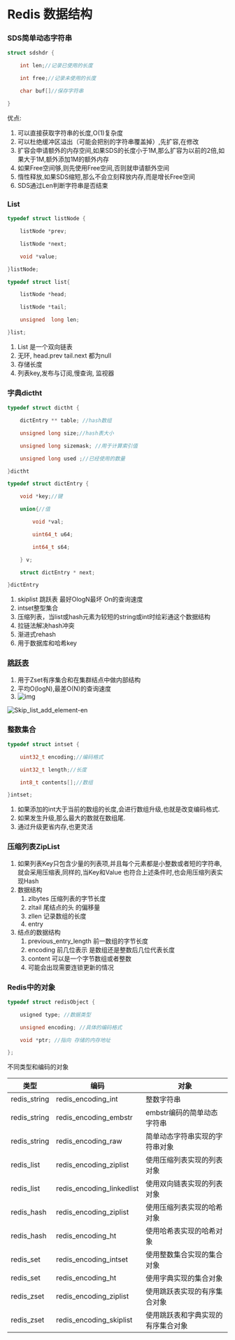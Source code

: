# Redis 数据结构

### SDS简单动态字符串

```c
struct sdshdr {

	int len;//记录已使用的长度

	int free;//记录未使用的长度

	char buf[]//保存字符串

}
```

优点:

1. 可以直接获取字符串的长度,O(1)复杂度
2. 可以杜绝缓冲区溢出（可能会把别的字符串覆盖掉）,先扩容,在修改
3. 扩容会申请额外的内存空间,如果SDS的长度小于1M,那么扩容为以前的2倍,如果大于1M,额外添加1M的额外内存
4. 如果Free空间够,则先使用Free空间,否则就申请额外空间
5. 惰性释放,如果SDS缩短,那么不会立刻释放内存,而是增长Free空间
6. SDS通过Len判断字符串是否结束

### List

```c
typedef struct listNode {	

	listNode *prev;

	listNode *next;

	void *value;

}listNode;

typedef struct list{

	listNode *head;

	listNode *tail;

	unsigned  long len;

}list;
```



1. List 是一个双向链表
2. 无环, head.prev tail.next 都为null
3. 存储长度
4. 列表key,发布与订阅,慢查询, 监视器

### 字典dictht 

```c
typedef struct dictht {

	dictEntry ** table; //hash数组

	unsigned long size;//hash表大小

	unsigned long sizemask; //用于计算索引值

	unsigned long used ;//已经使用的数量

}dictht
```

```c
typedef struct dictEntry {

	void *key;//键

	union{//值

		void *val;

		uint64_t u64;

		int64_t s64;

	} v;

	struct dictEntry * next;

}dictEntry
```



1. skiplist 跳跃表 最好OlogN最坏 On的查询速度
2. intset整型集合
3. 压缩列表，当list或hash元素为较短的string或int时绘彩通这个数据结构
4. 拉链法解决hash冲突
5. 渐进式rehash
6. 用于数据库和哈希key

### [跳跃表](https://blog.csdn.net/lz710117239/article/details/78408919)

1. 用于Zset有序集合和在集群结点中做内部结构
2. 平均O(logN),最差O(N)的查询速度
3. ![img](https://upload.wikimedia.org/wikipedia/commons/2/2c/Skip_list_add_element-en.gif)

![Skip_list_add_element-en](/home/justinniu/download/Skip_list_add_element-en.gif)

### 整数集合

```c
typedef struct intset {

	uint32_t encoding;//编码格式

	uint32_t length;//长度

	int8_t contents[];//数组

}intset;
```

1. 如果添加的int大于当前的数组的长度,会进行数组升级,也就是改变编码格式.
2. 如果发生升级,那么最大的数就在数组尾. 
3. 通过升级更省内存,也更灵活

### 压缩列表ZipList

1. 如果列表Key只包含少量的列表项,并且每个元素都是小整数或者短的字符串,就会采用压缩表,同样的,当Key和Value 也符合上述条件时,也会用压缩列表实现Hash
2. 数据结构
   1. zlbytes 压缩列表的字节长度
   2. zltail 尾结点的头 的偏移量
   3. zllen 记录数组的长度
   4. entry
3. 结点的数据结构
   1. previous_entry_length 前一数组的字节长度
   2. encoding  前几位表示 是数组还是整数后几位代表长度
   3. content 可以是一个字节数组或者整数
   4. 可能会出现需要连锁更新的情况

### Redis中的对象

```c
typedef struct redisObject {

	usigned type; //数据类型

	unsigned encoding; //具体的编码格式

	void *ptr; //指向 存储的内存地址

};
```

不同类型和编码的对象

| 类型         | 编码                      | 对象                               |
| ------------ | ------------------------- | ---------------------------------- |
| redis_string | redis_encoding_int        | 整数字符串                         |
| redis_string | redis_encoding_embstr     | embstr编码的简单动态字符串         |
| redis_string | redis_encoding_raw        | 简单动态字符串实现的字符串对象     |
| redis_list   | redis_encoding_ziplist    | 使用压缩列表实现的列表对象         |
| redis_list   | redis_encoding_linkedlist | 使用双向链表实现的列表对象         |
| redis_hash   | redis_encoding_ziplist    | 使用压缩列表实现的哈希对象         |
| redis_hash   | redis_encoding_ht         | 使用哈希表实现的哈希对象           |
| redis_set    | redis_encoding_intset     | 使用整数集合实现的集合对象         |
| redis_set    | redis_encoding_ht         | 使用字典实现的集合对象             |
| redis_zset   | redis_encoding_ziplist    | 使用跳跃表实现的有序集合对象       |
| redis_zset   | redis_encoding_skiplist   | 使用跳跃表和字典实现的有序集合对象 |

